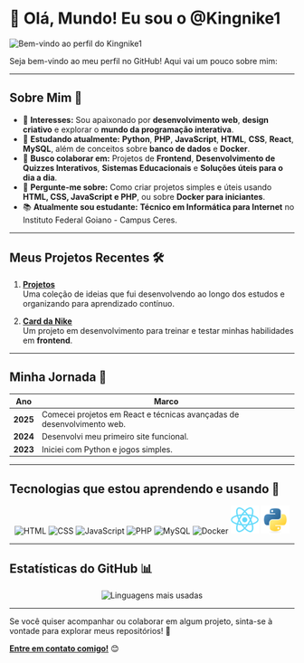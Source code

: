 # 👋 Olá, Mundo! Eu sou o **@Kingnike1**

![Bem-vindo ao perfil do Kingnike1](https://media.giphy.com/media/l0HlBO7eyXzSZkJri/giphy.gif)

Seja bem-vindo ao meu perfil no GitHub! Aqui vai um pouco sobre mim:

---

## **Sobre Mim** 🌟

- 👀 **Interesses:** Sou apaixonado por **desenvolvimento web**, **design criativo** e explorar o **mundo da programação interativa**.
- 🌱 **Estudando atualmente:** **Python**, **PHP**, **JavaScript**, **HTML**, **CSS**, **React**, **MySQL**, além de conceitos sobre **banco de dados** e **Docker**.
- 💼 **Busco colaborar em:** Projetos de **Frontend**, **Desenvolvimento de Quizzes Interativos**, **Sistemas Educacionais** e **Soluções úteis para o dia a dia**.
- 💬 **Pergunte-me sobre:** Como criar projetos simples e úteis usando **HTML, CSS, JavaScript e PHP**, ou sobre **Docker para iniciantes**.
- 📚 **Atualmente sou estudante:** **Técnico em Informática para Internet** no Instituto Federal Goiano - Campus Ceres.

---

## **Meus Projetos Recentes** 🛠️

1. **[Projetos](https://github.com/Kingnike1/projetos)**  
   Uma coleção de ideias que fui desenvolvendo ao longo dos estudos e organizando para aprendizado contínuo.

2. **[Card da Nike](https://github.com/Kingnike1/sistema-biblioteca)**  
   Um projeto em desenvolvimento para treinar e testar minhas habilidades em **frontend**.

---

## **Minha Jornada** 📅

| Ano      | Marco                                                                  |
| -------- | ---------------------------------------------------------------------- |
| **2025** | Comecei projetos em React e técnicas avançadas de desenvolvimento web. |
| **2024** | Desenvolvi meu primeiro site funcional.                                |
| **2023** | Iniciei com Python e jogos simples.                                    |

---

## **Tecnologias que estou aprendendo e usando** 🚀

<div align="center">
  <img src="https://cdn.jsdelivr.net/gh/devicons/devicon/icons/html5/html5-original.svg" alt="HTML" width="50px" height="50px" />  
  <img src="https://cdn.jsdelivr.net/gh/devicons/devicon/icons/css3/css3-original.svg" alt="CSS" width="50px" height="50px" />  
  <img src="https://cdn.jsdelivr.net/gh/devicons/devicon/icons/javascript/javascript-original.svg" alt="JavaScript" width="50px" height="50px" />  
  <img src="https://cdn.jsdelivr.net/gh/devicons/devicon/icons/php/php-original.svg" alt="PHP" width="50px" height="50px" />  
  <img src="https://cdn.jsdelivr.net/gh/devicons/devicon/icons/mysql/mysql-original.svg" alt="MySQL" width="50px" height="50px" />  
  <img src="https://cdn.jsdelivr.net/gh/devicons/devicon/icons/docker/docker-original.svg" alt="Docker" width="50px" height="50px" />  
  <img src="https://raw.githubusercontent.com/devicons/devicon/ca28c779441053191ff11710fe24a9e6c23690d6/icons/react/react-original.svg
  " alt="React" width="50px" height="50px" />  
  <img src="https://raw.githubusercontent.com/devicons/devicon/ca28c779441053191ff11710fe24a9e6c23690d6/icons/python/python-original.svg
  " alt="React" width="50px" height="50px" />
</div>

---

## **Estatísticas do GitHub** 📊

<div align="center">
  <img src="https://github-readme-stats.vercel.app/api/top-langs/?username=Kingnike1&layout=compact&theme=radical" alt="Linguagens mais usadas" width="42%" />  
</div>

---

Se você quiser acompanhar ou colaborar em algum projeto, sinta-se à vontade para explorar meus repositórios! 🚀

[**Entre em contato comigo!**](mailto:kingnike1@exemplo.com) 😊


